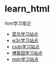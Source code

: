 # learn_html
html学习笔记

* [菜鸟学习站点](https://www.runoob.com/html/html5-intro.html)  
* [w3c学习站点]()  
* [csdn学习站点]()  
* [博客园学习站点]()  
* [mdn学习站点](https://developer.mozilla.org/zh-CN/)  
